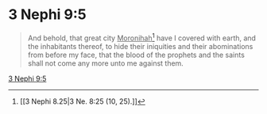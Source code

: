 # 3 Nephi 9:5

> And behold, that great city <u>Moronihah</u>[^a] have I covered with earth, and the inhabitants thereof, to hide their iniquities and their abominations from before my face, that the blood of the prophets and the saints shall not come any more unto me against them.

[3 Nephi 9:5](https://www.churchofjesuschrist.org/study/scriptures/bofm/3-ne/9?lang=eng&id=p5#p5)


[^a]: [[3 Nephi 8.25|3 Ne. 8:25 (10, 25).]]
